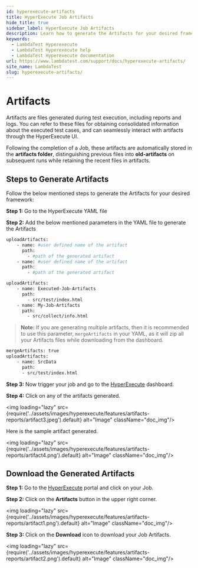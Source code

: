 ```yaml
---
id: hyperexecute-artifacts
title: HyperExecute Job Artifacts
hide_title: true
sidebar_label: HyperExecute Job Artifacts
description: Learn how to generate the Artifacts for your desired framework and seamlessly interact with artifacts through the HyperExecute UI.
keywords:
  - LambdaTest Hyperexecute
  - LambdaTest Hyperexecute help
  - LambdaTest Hyperexecute documentation
url: https://www.lambdatest.com/support/docs/hyperexecute-artifacts/
site_name: LambdaTest
slug: hyperexecute-artifacts/
---
```


<script type="application/ld+json"
      dangerouslySetInnerHTML={{ __html: JSON.stringify({
       "@context": "https://schema.org",
        "@type": "BreadcrumbList",
        "itemListElement": [{
          "@type": "ListItem",
          "position": 1,
          "name": "Home",
          "item": "https://www.lambdatest.com"
        },{
          "@type": "ListItem",
          "position": 2,
          "name": "Support",
          "item": "https://www.lambdatest.com/support/docs/"
        },{
          "@type": "ListItem",
          "position": 3,
          "name": "HyperExecute Concepts",
          "item": "https://www.lambdatest.com/support/docs/hyperexecute-artifacts/"
        }]
      })
    }}
></script>

# Artifacts

Artifacts are files generated during test execution, including reports and logs. You can refer to these files for obtaining consolidated information about the executed test cases, and can seamlessly interact with artifacts through the HyperExecute UI.

Following the completion of a Job, these artifacts are automatically stored in the **artifacts folder**, distinguishing previous files into **old-artifacts** on subsequent runs while retaining the recent files in artifacts.

## Steps to Generate Artifacts

Follow the below mentioned steps to generate the Artifacts for your desired framework:

**Step 1:** Go to the HyperExecute YAML file

**Step 2:** Add the below mentioned parameters in the YAML file to generate the Artifacts

```bash
uploadArtifacts: 
    - name: #user defined name of the artifact
      path:
        - #path of the generated artifact
    - name: #user defined name of the artifact
      path:
        - #path of the generated artifact
```

```bash
uploadArtifacts:
    - name: Executed-Job-Artifacts
      path:
        - src/test/index.html
    - name: My-Job-Artifacts
      path:
        - src/collect/info.html
```

> **Note:** If you are generating multiple artifacts, then it is recommended to use this parameter, `mergeArtifacts` in your YAML, as it will zip all your Artifacts files while downloading from the dashboard.

```bash
mergeArtifacts: true
uploadArtifacts:
    - name: SrcData
      path:
      - src/test/index.html
```

**Step 3:** Now trigger your job and go to the [HyperExecute](https://hyperexecute.lambdatest.com/hyperexecute/jobs) dashboard.

**Step 4:** Click on any of the artifacts generated.

<img loading="lazy" src={require('../assets/images/hyperexecute/features/artifacts-reports/artifact3.jpeg').default} alt="Image"  className="doc_img"/>

Here is the sample artifact generated.

<img loading="lazy" src={require('../assets/images/hyperexecute/features/artifacts-reports/artifact4.png').default} alt="Image"  className="doc_img"/>

## Download the Generated Artifacts

**Step 1:** Go to the [HyperExecute](https://hyperexecute.lambdatest.com/hyperexecute/jobs) portal and click on your Job.

**Step 2:** Click on the **Artifacts** button in the upper right corner.

<img loading="lazy" src={require('../assets/images/hyperexecute/features/artifacts-reports/artifact1.png').default} alt="Image"  className="doc_img"/>

**Step 3:** Click on the **Download** icon to download your Job Artifacts.

<img loading="lazy" src={require('../assets/images/hyperexecute/features/artifacts-reports/artifact2.png').default} alt="Image"  className="doc_img"/>